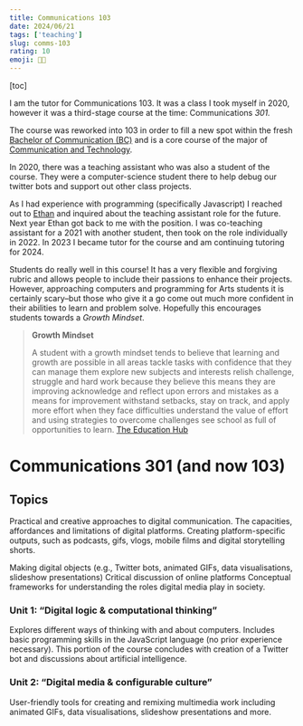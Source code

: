 ```yaml
---
title: Communications 103
date: 2024/06/21
tags: ['teaching']
slug: comms-103
rating: 10
emoji: 🧑‍🏫
---
```


[toc]

I am the tutor for Communications 103. It was a class I took myself in 2020, however it was a third-stage course at the time: Communications *301.*

The course was reworked into 103 in order to fill a new spot within the fresh [Bachelor of Communication (BC)](https://www.auckland.ac.nz/en/study/study-options/find-a-study-option/bachelor-of-communication.html) and is a core course of the major of [Communication and Technology](https://www.auckland.ac.nz/en/study/study-options/find-a-study-option/communication-and-technology.html).

In 2020, there was a teaching assistant who was also a student of the course. They were a computer-science student there to help debug our twitter bots and support out other class projects.

As I had experience with programming (specifically Javascript) I reached out to [Ethan](http://www.ethanplaut.com) and inquired about the teaching assistant role for the future. Next year Ethan got back to me with the position. I was co-teaching assistant for a 2021 with another student, then took on the role individually in 2022. In 2023 I became tutor for the course and am continuing tutoring for 2024.

Students do really well in this course! It has a very flexible and forgiving rubric and allows people to include their passions to enhance their projects. However, approaching computers and programming for Arts students it is certainly scary–but those who give it a go come out much more confident in their abilities to learn and problem solve. Hopefully this encourages students towards a *Growth Mindset*.

> **Growth Mindset**
> 
> A student with a growth mindset tends to believe that learning and growth are possible in all areas tackle tasks with confidence that they can manage them explore new subjects and interests relish challenge, struggle and hard work because they believe this means they are improving acknowledge and reflect upon errors and mistakes as a means for improvement withstand setbacks, stay on track, and apply more effort when they face difficulties understand the value of effort and using strategies to overcome challenges see school as full of opportunities to learn.
> [The Education Hub](https://theeducationhub.org.nz/an-introduction-to-growth-mindset-2/)


# Communications 301 (and now 103)
## Topics
Practical and creative approaches to digital communication.
The capacities, affordances and limitations of digital platforms.
Creating platform-specific outputs, such as podcasts, gifs, vlogs, mobile films and digital storytelling shorts.

Making digital objects (e.g., Twitter bots, animated GIFs, data visualisations, slideshow presentations)
Critical discussion of online platforms
Conceptual frameworks for understanding the roles digital media play in society.

### Unit 1: “Digital logic & computational thinking”
Explores different ways of thinking with and about computers.
Includes basic programming skills in the JavaScript language (no prior experience necessary).
This portion of the course concludes with creation of a Twitter bot and discussions about artificial intelligence.

### Unit 2: “Digital media & configurable culture”
User-friendly tools for creating and remixing multimedia work including animated GIFs, data visualisations, slideshow presentations and more.

